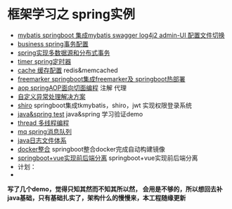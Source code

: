 # 框架学习之 spring实例
- [mybatis springboot 集成mybatis swagger log4j2 admin-UI 配置文件切换](https://github.com/MarchNineteen/spring-example/tree/master/spring-example-mybatis)
- [business spring事务配置](https://github.com/MarchNineteen/spring-example/tree/master/spring-example-business)
- [spring实现多数据源和分布式事务](https://github.com/MarchNineteen/spring-example/tree/master/spring-example-mybatis-multidatasource)
- [timer spring定时器](https://github.com/MarchNineteen/spring-example/tree/master/spring-example-timer)
- [cache 缓存配置](https://github.com/MarchNineteen/spring-example/tree/master/spring-example-cache) redis&memcached
- [freemarker springboot集成freemarker及 springboot热部署](https://github.com/MarchNineteen/spring-example/tree/master/spring-example-freemarker) 
- [aop springAOP面向切面编程](https://github.com/MarchNineteen/spring-example/tree/master/spring-example-aop) 注解 代理
- [自定义异常处理解决方案](https://github.com/MarchNineteen/spring-example/tree/master/spring-example-exception)
- [shiro](https://github.com/MarchNineteen/spring-example/tree/master/spring-example-shiro) springboot集成tkmybatis，shiro，jwt 实现权限登录系统
- [java&spring test](https://github.com/MarchNineteen/spring-example/tree/master/spring-example-test) java&spring 学习验证demo
- [thread 多线程编程](https://github.com/MarchNineteen/spring-example/tree/master/spring-example-thread) 
- [mq spring消息队列](https://github.com/MarchNineteen/spring-example/tree/master/spring-example-mq) 
- [java日志文件体系](https://github.com/MarchNineteen/spring-example/tree/master/spring-example-log)
- [docker整合](https://github.com/MarchNineteen/spring-example/tree/master/spring-example-docker) springboot整合docker完成自动构建镜像
- [springboot+vue实现前后端分离](https://github.com/MarchNineteen/spring-example/tree/master/spring-example-vue) springboot+vue实现前后端分离
- 计划：
- 


**写了几个demo，觉得只知其然而不知其所以然，
会用是不够的，所以想回去补java基础，只有基础扎实了，架构什么的慢慢来，本工程随缘更新**

